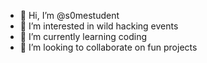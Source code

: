 - 👋 Hi, I’m @s0mestudent
- 👀 I’m interested in wild hacking events
- 🌱 I’m currently learning coding
- 💞️ I’m looking to collaborate on fun projects

